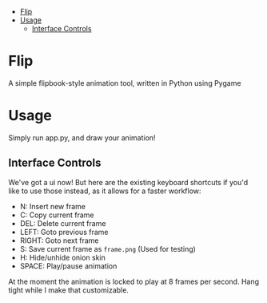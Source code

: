- [Flip](#flip)
- [Usage](#usage)
  - [Interface Controls](#interface-controls)

# Flip
A simple flipbook-style animation tool, written in Python using Pygame

# Usage
Simply run app.py, and draw your animation!

## Interface Controls
We've got a ui now! But here are the existing keyboard shortcuts if you'd like to use
those instead, as it allows for a faster workflow:
* N: Insert new frame
* C: Copy current frame
* DEL: Delete current frame
* LEFT: Goto previous frame
* RIGHT: Goto next frame
* S: Save current frame as `frame.png` (Used for testing)
* H: Hide/unhide onion skin
* SPACE: Play/pause animation

At the moment the animation is locked to play at 8 frames per second. Hang tight while I make that customizable.